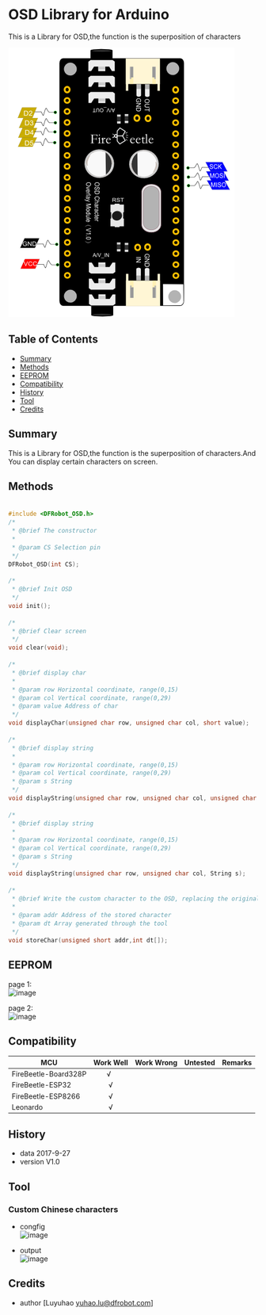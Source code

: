 # OSD Library for Arduino
This is a Library for OSD,the function is the superposition of characters

![SVG1](https://raw.githubusercontent.com/DFRobot/binaryfiles/master/DFR0515/DFR0515svg1.png)

## Table of Contents

* [Summary](#summary)
* [Methods](#methods)
* [EEPROM](#eeprom)
* [Compatibility](#compatibility)
* [History](#history)
* [Tool](#tool)
* [Credits](#credits)


<snippet>
<content>

## Summary
This is a Library for OSD,the function is the superposition of characters.And You can display certain characters on screen.

## Methods

```C++

#include <DFRobot_OSD.h>
/*
 * @brief The constructor
 *
 * @param CS Selection pin
 */
DFRobot_OSD(int CS);

/*
 * @brief Init OSD
 */
void init();

/*
 * @brief Clear screen
 */
void clear(void);

/*
 * @brief display char
 *
 * @param row Horizontal coordinate, range(0,15)
 * @param col Vertical coordinate, range(0,29)
 * @param value Address of char
 */
void displayChar(unsigned char row, unsigned char col, short value);

/*
 * @brief display string
 *
 * @param row Horizontal coordinate, range(0,15)
 * @param col Vertical coordinate, range(0,29)
 * @param s String
 */
void displayString(unsigned char row, unsigned char col, unsigned char *s); 

/*
 * @brief display string
 *
 * @param row Horizontal coordinate, range(0,15)
 * @param col Vertical coordinate, range(0,29)
 * @param s String
 */
void displayString(unsigned char row, unsigned char col, String s); 

/*
 * @brief Write the custom character to the OSD, replacing the original character
 *
 * @param addr Address of the stored character
 * @param dt Array generated through the tool
 */
void storeChar(unsigned short addr,int dt[]);

```

## EEPROM
page 1:  <br>
![image](https://github.com/DFRobot/DFRobot_OSD/blob/master/image/eeprom1.png)

page 2:  <br>
![image](https://github.com/DFRobot/DFRobot_OSD/blob/master/image/eeprom2.png)


## Compatibility

MCU                | Work Well | Work Wrong | Untested  | Remarks
------------------ | :----------: | :----------: | :---------: | -----
FireBeetle-Board328P |      √       |             |            | 
FireBeetle-ESP32 |      √       |             |            | 
FireBeetle-ESP8266 |      √       |             |            | 
Leonardo |      √       |             |            | 

## History

- data 2017-9-27
- version V1.0


## Tool
### Custom Chinese characters
* congfig <br>
![image](https://github.com/DFRobot/DFRobot_OSD/blob/master/image/config.png)

* output <br>
![image](https://github.com/DFRobot/DFRobot_OSD/blob/master/image/putout.png)

## Credits

- author [Luyuhao  <yuhao.lu@dfrobot.com>]
